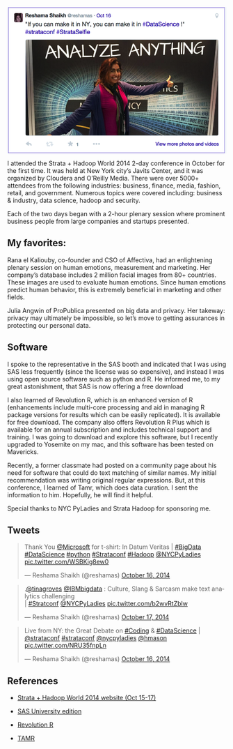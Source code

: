 
<p>
<img src="../assets/images/rs_strata.png" align="center"> 
</p>


I attended the Strata + Hadoop World 2014 2-day conference in October for the first time.  It was held at New York city’s Javits Center, and it was organized by Cloudera and O’Reilly Media.  There were over 5000+ attendees from the following industries:  business, finance, media, fashion, retail, and government.  Numerous topics were covered including:  business & industry, data science, hadoop and security.

Each of the two days began with a 2-hour plenary session where prominent business people from large companies and startups presented.

## My favorites:

Rana el Kaliouby, co-founder and CSO of Affectiva, had an enlightening plenary session on human emotions, measurement and marketing.  Her company’s database includes 2 million facial images from 80+ countries.  These images are used to evaluate human emotions.  Since human emotions predict human behavior, this is extremely beneficial in marketing and other fields.

Julia Angwin of ProPublica presented on big data and privacy.  Her takeway:  privacy may ultimately be impossible, so let’s move to getting assurances in protecting our personal data.


## Software
I spoke to the representative in the SAS booth and indicated that I was using SAS less frequently (since the license was so expensive), and instead I was using open source software such as python and R.  He informed me, to my great astonishment, that SAS is now offering a free download

I also learned of Revolution R, which is an enhanced version of R (enhancements include multi-core processing and aid in managing R package versions for results which can be easily replicated).  It is available for free download.  The company also offers Revolution R Plus which is available for an annual subscription and includes technical support and training.  I was going to download and explore this software, but I recently upgraded to Yosemite on my mac, and this software has been tested on Mavericks.

Recently, a former classmate had posted on a community page about his need for software that could do text matching of similar names.  My initial recommendation was writing original regular expressions.  But, at this conference, I learned of Tamr, which does data curation.  I sent the information to him.  Hopefully, he will find it helpful.

Special thanks to NYC PyLadies and Strata Hadoop for sponsoring me. 

## Tweets
<blockquote class="twitter-tweet" data-lang="en"><p lang="en" dir="ltr">Thank You <a href="https://twitter.com/Microsoft?ref_src=twsrc%5Etfw">@Microsoft</a> for t-shirt: In Datum Veritas | <a href="https://twitter.com/hashtag/BigData?src=hash&amp;ref_src=twsrc%5Etfw">#BigData</a> <a href="https://twitter.com/hashtag/DataScience?src=hash&amp;ref_src=twsrc%5Etfw">#DataScience</a> <a href="https://twitter.com/hashtag/python?src=hash&amp;ref_src=twsrc%5Etfw">#python</a> <a href="https://twitter.com/hashtag/Strataconf?src=hash&amp;ref_src=twsrc%5Etfw">#Strataconf</a> <a href="https://twitter.com/hashtag/Hadoop?src=hash&amp;ref_src=twsrc%5Etfw">#Hadoop</a> <a href="https://twitter.com/NYCPyLadies?ref_src=twsrc%5Etfw">@NYCPyLadies</a> <a href="http://t.co/WSBKig8ew0">pic.twitter.com/WSBKig8ew0</a></p>&mdash; Reshama Shaikh (@reshamas) <a href="https://twitter.com/reshamas/status/522864129296449536?ref_src=twsrc%5Etfw">October 16, 2014</a></blockquote>
<script async src="https://platform.twitter.com/widgets.js" charset="utf-8"></script>

<blockquote class="twitter-tweet" data-lang="en"><p lang="en" dir="ltr">.<a href="https://twitter.com/tinagroves?ref_src=twsrc%5Etfw">@tinagroves</a> <a href="https://twitter.com/IBMBigData?ref_src=twsrc%5Etfw">@IBMbigdata</a> : Culture, Slang &amp; Sarcasm make text analytics challenging    <br>| <a href="https://twitter.com/hashtag/Stratconf?src=hash&amp;ref_src=twsrc%5Etfw">#Stratconf</a> <a href="https://twitter.com/NYCPyLadies?ref_src=twsrc%5Etfw">@NYCPyLadies</a> <a href="http://t.co/b2wvRtZblw">pic.twitter.com/b2wvRtZblw</a></p>&mdash; Reshama Shaikh (@reshamas) <a href="https://twitter.com/reshamas/status/523139999567314944?ref_src=twsrc%5Etfw">October 17, 2014</a></blockquote>
<script async src="https://platform.twitter.com/widgets.js" charset="utf-8"></script>

<blockquote class="twitter-tweet" data-lang="en"><p lang="en" dir="ltr">Live from NY: the Great Debate on <a href="https://twitter.com/hashtag/Coding?src=hash&amp;ref_src=twsrc%5Etfw">#Coding</a> &amp; <a href="https://twitter.com/hashtag/DataScience?src=hash&amp;ref_src=twsrc%5Etfw">#DataScience</a> | <a href="https://twitter.com/strataconf?ref_src=twsrc%5Etfw">@strataconf</a> <a href="https://twitter.com/hashtag/strataconf?src=hash&amp;ref_src=twsrc%5Etfw">#strataconf</a> <a href="https://twitter.com/NYCPyLadies?ref_src=twsrc%5Etfw">@nycpyladies</a> <a href="https://twitter.com/hmason?ref_src=twsrc%5Etfw">@hmason</a> <a href="http://t.co/NRU35fnpLn">pic.twitter.com/NRU35fnpLn</a></p>&mdash; Reshama Shaikh (@reshamas) <a href="https://twitter.com/reshamas/status/522787246122889216?ref_src=twsrc%5Etfw">October 16, 2014</a></blockquote>
<script async src="https://platform.twitter.com/widgets.js" charset="utf-8"></script>

## References

- [Strata + Hadoop World 2014 website (Oct 15-17)](http://strataconf.com/stratany2014)

- [SAS University edition](http://www.sas.com/en_us/software/university-edition.html)

- [Revolution R]( http://www.revolutionanalytics.com/revolution-r-open)

- [TAMR](http://www.tamr.com/about-us/)
